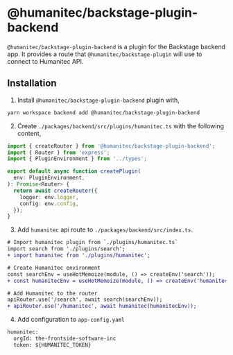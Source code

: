 # @humanitec/backstage-plugin-backend

`@humanitec/backstage-plugin-backend` is a plugin for the Backstage backend app. It provides a route that `@humanitec/backstage-plugin` will use to connect to Humanitec API.

## Installation

1. Install `@humanitec/backstage-plugin-backend` plugin with,

```bash
yarn workspace backend add @humanitec/backstage-plugin-backend
```

2. Create `./packages/backend/src/plugins/humanitec.ts` with the following content,

```ts
import { createRouter } from '@humanitec/backstage-plugin-backend';
import { Router } from 'express';
import { PluginEnvironment } from '../types';

export default async function createPlugin(
  env: PluginEnvironment,
): Promise<Router> {
  return await createRouter({
    logger: env.logger,
    config: env.config,
  });
}
```

3. Add `humanitec` api route to `./packages/backend/src/index.ts`.

```diff
# Import humanitec plugin from `./plugins/humanitec.ts`
import search from './plugins/search';
+ import humanitec from './plugins/humanitec';

# Create Humanitec environment
const searchEnv = useHotMemoize(module, () => createEnv('search'));
+ const humanitecEnv = useHotMemoize(module, () => createEnv('humanitec'));

# Add Humanitec to the router
apiRouter.use('/search', await search(searchEnv));
+ apiRouter.use('/humanitec', await humanitec(humanitecEnv));
```

4. Add configuration to `app-config.yaml`

```diff
humanitec:
  orgId: the-frontside-software-inc
  token: ${HUMANITEC_TOKEN}
```
